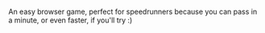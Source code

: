 An easy browser game, perfect for speedrunners because you can pass in a minute, or even faster, if you'll try :)
